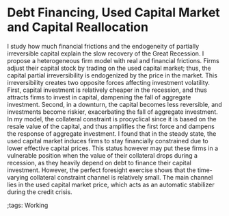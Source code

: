 # Debt Financing, Used Capital Market and Capital Reallocation

I study how much financial frictions and the endogeneity of partially irreversible capital explain the slow recovery of the Great Recession.
I propose a heterogeneous firm model with real and financial frictions.
Firms adjust their capital stock by trading on the used capital market; thus, the capital partial irreversibility is endogenized by the price in the market.
This irreversibility creates two opposite forces affecting investment volatility.
First, capital investment is relatively cheaper in the recession, and thus attracts firms to invest in capital, dampening the fall of aggregate investment.
Second, in a downturn, the capital becomes less reversible, and investments become riskier, exacerbating the fall of aggregate investment.
In my model, the collateral constraint is procyclical since it is based on the resale value of the capital, and thus amplifies the first force and dampens the response of aggregate investment.
I found that in the steady state, the used capital market induces firms to stay financially constrained due to lower effective capital prices.
This status however may put these firms in a vulnerable position when the value of their collateral drops during a recession, as they heavily depend on debt to finance their capital investment.
However, the perfect foresight exercise shows that the time-varying collateral constraint channel is relatively small.
The main channel lies in the used capital market price, which acts as an automatic stabilizer during the credit crisis.


;tags: Working

